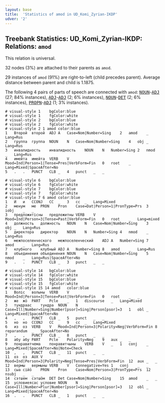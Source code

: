 ```yaml
---
layout: base
title:  'Statistics of amod in UD_Komi_Zyrian-IKDP'
udver: '2'
---
```


## Treebank Statistics: UD_Komi_Zyrian-IKDP: Relations: `amod`

This relation is universal.

32 nodes (3%) are attached to their parents as `amod`.

29 instances of `amod` (91%) are right-to-left (child precedes parent).
Average distance between parent and child is 1.1875.

The following 4 pairs of parts of speech are connected with `amod`: <tt><a href="kpv_ikdp-pos-NOUN.html">NOUN</a></tt>-<tt><a href="kpv_ikdp-pos-ADJ.html">ADJ</a></tt> (27; 84% instances), <tt><a href="kpv_ikdp-pos-ADJ.html">ADJ</a></tt>-<tt><a href="kpv_ikdp-pos-ADJ.html">ADJ</a></tt> (2; 6% instances), <tt><a href="kpv_ikdp-pos-NOUN.html">NOUN</a></tt>-<tt><a href="kpv_ikdp-pos-DET.html">DET</a></tt> (2; 6% instances), <tt><a href="kpv_ikdp-pos-PROPN.html">PROPN</a></tt>-<tt><a href="kpv_ikdp-pos-ADJ.html">ADJ</a></tt> (1; 3% instances).


~~~ conllu
# visual-style 1	bgColor:blue
# visual-style 1	fgColor:white
# visual-style 2	bgColor:blue
# visual-style 2	fgColor:white
# visual-style 2 1 amod	color:blue
1	Второй	второй	ADJ	A	Case=Nom|Number=Sing	2	amod	_	Lang=Rus
2	группа	группа	NOUN	N	Case=Nom|Number=Sing	4	obj	_	Lang=Rus
3	инвалидность	инвалидность	NOUN	N	Number=Sing	2	nmod	_	Lang=Rus
4	имейта	имейта	VERB	V	Mood=Ind|Person=1|Tense=Pres|VerbForm=Fin	0	root	_	Lang=Mixed|SpaceAfter=No
5	.	.	PUNCT	CLB	_	4	punct	_	_

~~~


~~~ conllu
# visual-style 6	bgColor:blue
# visual-style 6	fgColor:white
# visual-style 7	bgColor:blue
# visual-style 7	fgColor:white
# visual-style 7 6 amod	color:blue
1	И	и	CCONJ	CC	_	3	cc	_	Lang=Mixed
2	менум	ме	PRON	Pron	Case=Dat|Person=1|PronType=Prs	3	iobj	_	_
3	предложитісны	предложитны	VERB	V	Mood=Ind|Person=3|Tense=Past|VerbForm=Fin	0	root	_	Lang=mixed
4	должность	должность	NOUN	N	Case=Nom|Number=Sing	3	obj	_	Lang=Rus
5	директора	директор	NOUN	N	Number=Sing	4	nmod	_	Lang=Rus
6	межпоселенческого	межпоселенческий	ADJ	A	Number=Sing	7	amod	_	Lang=Rus
7	клубного	клубный	ADJ	A	Number=Sing	8	amod	_	Lang=Rus
8	объединения	объединения	NOUN	N	Case=Nom|Number=Sing	5	nmod	_	Lang=Rus|SpaceAfter=No
9	.	.	PUNCT	CLB	_	3	punct	_	_

~~~


~~~ conllu
# visual-style 14	bgColor:blue
# visual-style 14	fgColor:white
# visual-style 15	bgColor:blue
# visual-style 15	fgColor:white
# visual-style 15 14 amod	color:blue
1	Воліс	волыны	VERB	V	Mood=Ind|Person=3|Tense=Past|VerbForm=Fin	0	root	_	_
2	же	жӧ	PART	Pcle	_	1	discourse	_	Lang=Mixed
3	тундраас	тундра	NOUN	N	Case=Ill|Number=Sing|Number[psor]=Sing|Person[psor]=3	1	obl	_	Lang=Mixed|SpaceAfter=No
4	,	,	PUNCT	CLB	_	5	punct	_	_
5	но	но	CCONJ	CC	_	9	cc	_	Lang=Mixed
6	из	оз	VERB	V	Mood=Ind|Person=3|Polarity=Neg|VerbForm=Fin	8	reparandum	_	SpaceAfter=No
7	,	,	PUNCT	CLB	_	8	punct	_	_
8	абу	абу	PART	Pcle	Polarity=Neg	9	aux	_	_
9	понравитчема	понравитчыны	VERB	V	_	1	conj	_	Lang=Mixed|SpaceAfter=No|Note=Check
10	,	,	PUNCT	CLB	_	11	punct	_	_
11	оз	оз	AUX	V	Mood=Ind|Person=3|Polarity=Neg|Tense=Pres|VerbForm=Fin	12	aux	_	_
12	вермы	вермыны	VERB	V	Connegative=Yes	1	conj	_	_
13	сыа	сійӧ	PRON	Pron	Case=Nom|Person=3|PronType=Prs	12	nsubj	_	_
14	сэтшем	сэтшӧм	DET	Det	Case=Nom|Number=Sing	15	amod	_	_
15	условиеясас	условие	NOUN	N	Case=Ill|Number=Plur|Number[psor]=Sing|Person[psor]=3	12	obl	_	Lang=Mixed|SpaceAfter=No
16	.	.	PUNCT	CLB	_	1	punct	_	_

~~~


